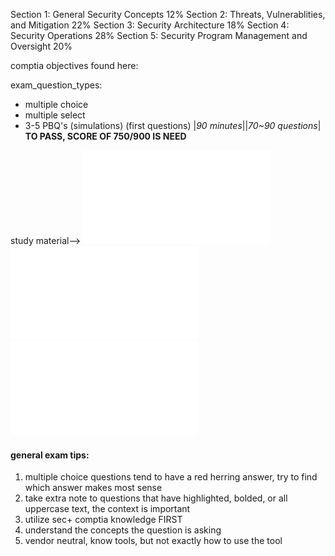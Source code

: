 Section 1: General Security Concepts 12%
Section 2: Threats, Vulnerablities, and Mitigation 22%
Section 3: Security Architecture 18%
Section 4: Security Operations 28%
Section 5: Security Program Management and Oversight 20%

comptia objectives found here: 

exam_question_types:
- multiple choice
- multiple select
- 3-5 PBQ's (simulations) (first questions)
|*90 minutes*||*70~90 questions*|
__TO PASS, SCORE OF 750/900 IS NEED__ 

study material-->
![alt text](sec+cert/comptia-security-sy0-701-exam-objectives-(5-0).pdf)
![alt text](sec+cert/CompTIA+Security++(SY0-701)+Study+Guide.pdf)
![alt text](sec+cert/CompTIA+Security++(SY0-701)Study+Plan.pdf)

#### general exam tips: ####
1. multiple choice questions tend to have a red herring answer, try to find which answer makes most sense
2. take extra note to questions that have highlighted, bolded, or all uppercase text, the context is important
3. utilize sec+ comptia knowledge FIRST
4. understand the concepts the question is asking
5. vendor neutral, know tools, but not exactly how to use the tool